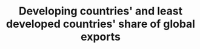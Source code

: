 ---
comments_and_limitations: Not applicable.
data_non_statistical: true
goal_meta_link: http://unstats.un.org/sdgs/files/metadata-compilation/Metadata-Goal-17.pdf
graph_title: Developing countries' and least developed countries' share of global
  exports
graph_type: null
has_metadata: true
indicator: 17.11.1
indicator_definition: 'From ITC, UNCTAD, WTO:This indicator provides calculations
  of developing and LDCs exports of goods and services toward the rest of the World.
  The unit of measurement could be in % (developing countries'' and LDCs share of
  global exports) or alternatively in value (i.e. USD ''000). Alternatively, and in
  order to reflect the dual purpose of the target (i.e. increase of developing countries
  exports / doubling the LDCs share for global exports) 2 different indicators can
  be calculated out of the same data, namely: (1) least developed countries'' share
  of global exports (in % terms), (2) exports of developing countries (in value terms).
  The indicator will not include export of oil and arms. From UPU:  Developing countries
  and LDCs'' e-commerce flows at the export level (volumes and/or values, and by product):
  this indicator would be a volume or value index of international e-commerce flows
  from developing countries and LDCs to the rest of the world. International postal
  and parcel flows would be a proxy for international e-commerce flows since the ecommerce
  ecosystem heavily relies on the international postal and express infrastructure
  to transport ecommerce-related shipments.'
indicator_name: Developing countries' and least developed countries' share of global
  exports
indicator_sort_order: 17-11-01
indicator_variable: null
layout: indicator
national_geographical_coverage: United States
permalink: /17-11-1/
published: true
rationale_interpretation: "From ITC, UNCTAD, WTO:\nThe indicator is self-explanatory\
  \ and measures precisely what is required by the target.\n\n From UPU: \n E-commerce\
  \ is likely to represent a significant share of international trade transactions\
  \ by 2030. In order to avoid an e-commerce divide between developing and developed\
  \ countries, trade policies must fully take into account this irreversible phenomenon.\
  \ Moreover, international e-commerce will play an essential development role for\
  \ micro, small and medium-sized enterprises in the coming two decades, particularly\
  \ for those interested in internationalizing their activities."
reporting_status: notstarted
sdg_goal: 17
source_active_1: true
source_notes_1: null
source_title_1: null
target: Significantly increase the exports of developing countries, in particular
  with a view to doubling the least developed countries' share of global exports by
  2020.
target_id: '17.11'
title: Developing countries' and least developed countries' share of global exports
un_custodial_agency: WTO, ITC, UNCTAD
un_designated_tier: '1'
variable_description: null
variable_notes: null
---